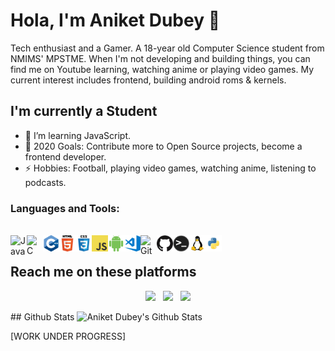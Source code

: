  <h1> Hola, I'm Aniket Dubey 👋 </h1>
<p> Tech enthusiast and a Gamer. A 18-year old Computer Science student from NMIMS' MPSTME. When I'm not developing and building things, you can find me on Youtube learning, watching anime or playing video games. My current interest includes frontend, building android roms & kernels.</p>

## I'm currently a Student

- 🔭 I’m learning JavaScript.
- 🥅 2020 Goals: Contribute more to Open Source projects, become a frontend developer.
- ⚡ Hobbies: Football, playing video games, watching anime, listening to podcasts.
### Languages and Tools:
<br>
<img align="left" alt="Java" width="26px" src="https://img.icons8.com/color/48/000000/java-coffee-cup-logo.png" />

<img align="left" alt="C" width="26px" src="https://img.icons8.com/color/48/000000/c-programming.png" />

<img align = "left" alt="C++" width = "26px" src="https://raw.githubusercontent.com/github/explore/80688e429a7d4ef2fca1e82350fe8e3517d3494d/topics/cpp/cpp.png" />

<img align="left" alt="HTML5" width="26px" src="https://raw.githubusercontent.com/github/explore/80688e429a7d4ef2fca1e82350fe8e3517d3494d/topics/html/html.png" />

<img align="left" alt="CSS3" width="26px" src="https://raw.githubusercontent.com/github/explore/80688e429a7d4ef2fca1e82350fe8e3517d3494d/topics/css/css.png" />

<img align="left" alt="Javascript" width="26px" src="https://raw.githubusercontent.com/github/explore/80688e429a7d4ef2fca1e82350fe8e3517d3494d/topics/javascript/javascript.png">

<img align="left" alt="Android" width="26px" src="https://raw.githubusercontent.com/github/explore/80688e429a7d4ef2fca1e82350fe8e3517d3494d/topics/android/android.png" />

<img align="left" alt="Visual Studio Code" width="26px" src="https://raw.githubusercontent.com/github/explore/80688e429a7d4ef2fca1e82350fe8e3517d3494d/topics/visual-studio-code/visual-studio-code.png" />

<img align="left" alt="Git" width="26px" src="https://img.icons8.com/color/48/000000/git.png" />

<img align="left" alt="GitHub" width="26px" src="https://raw.githubusercontent.com/github/explore/78df643247d429f6cc873026c0622819ad797942/topics/github/github.png" />

<img align="left" alt="Terminal" width="26px" src="https://raw.githubusercontent.com/github/explore/d92924b1d925bb134e308bd29c9de6c302ed3beb/topics/terminal/terminal.png" />

<img align="left" alt="Linux" width="26px" src="https://raw.githubusercontent.com/github/explore/80688e429a7d4ef2fca1e82350fe8e3517d3494d/topics/linux/linux.png">

<img align="left" alt="Python" width="26px" src="https://raw.githubusercontent.com/github/explore/80688e429a7d4ef2fca1e82350fe8e3517d3494d/topics/python/python.png">

<br />

 ## Reach me on these platforms
<p align='center'>
<a href="https://twitter.com/thelostblanco"><img height="30" src="https://github.com/WaylonWalker/WaylonWalker/blob/main/icon/twitter.png?raw=true"></a>&nbsp;&nbsp;
<a href="https://instagram.com/itsaniketdubey"><img height="30" src="https://github.com/WaylonWalker/WaylonWalker/blob/main/icon/instagram.jpg?raw=true"></a>&nbsp;&nbsp;
<a href="https://www.linkedin.com/in/aniket-dubey-508a63174/"><img height="30" src="https://github.com/WaylonWalker/WaylonWalker/blob/main/icon/linkedin.png?raw=true"></a>
</p>
## Github Stats

<img alt="Aniket Dubey's Github Stats" src="https://github-readme-stats.vercel.app/api?username=itsaniketdubey&show_icons=true&count_private=true" />

[WORK UNDER PROGRESS]
